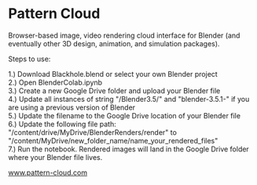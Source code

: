 # Pattern Cloud
Browser-based image, video rendering cloud interface for Blender (and eventually other 3D design, animation, and simulation packages). 

Steps to use:

1.) Download Blackhole.blend or select your own Blender project\
2.) Open BlenderColab.ipynb\
3.) Create a new Google Drive folder and upload your Blender file\
4.) Update all instances of string "/Blender3.5/" and "blender-3.5.1-" if you are using a previous version of Blender\
5.) Update the filename to the Google Drive location of your Blender file\
6.) Update  the following file path: "/content/drive/MyDrive/BlenderRenders/render" to "/content/MyDrive/new_folder_name/name_your_rendered_files"\
7.) Run the notebook. Rendered images will land in the Google Drive folder where your Blender file lives.

www.pattern-cloud.com
